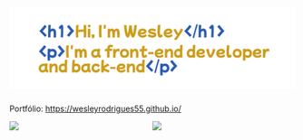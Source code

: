 # <img src="apresentacao.png">

Portfólio: <a href="https://wesleyrodrigues55.github.io/">https://wesleyrodrigues55.github.io/</a>


<div style="display: flex; gap: 4; jusfiy-content: center">
  <img src="https://github-readme-stats.vercel.app/api?username=WesleyRodrigues55&show_icons=true&theme=neon" style="width: 50%">
  <img src="https://github-readme-stats.vercel.app/api/top-langs/?username=WesleyRodrigues55&layout=compact&theme=neon" style="width: 50%">
</div>
